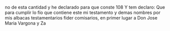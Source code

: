 no de esta cantidad y he declarado para que conste
108 Y tem declaro: Que para cumplir lo fío que contiene este
mi testamento y demas nombres por mis albacas testamentarios
fider comisarios, en primer lugar a Don Jose Maria Vargona y Za